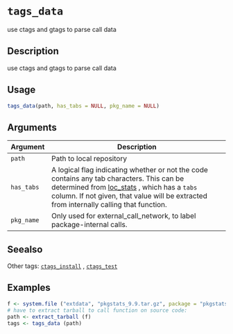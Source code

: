 # `tags_data`

use ctags and gtags to parse call data


## Description

use ctags and gtags to parse call data


## Usage

```r
tags_data(path, has_tabs = NULL, pkg_name = NULL)
```


## Arguments

Argument      |Description
------------- |----------------
`path`     |     Path to local repository
`has_tabs`     |     A logical flag indicating whether or not the code contains any tab characters. This can be determined from [loc_stats](#locstats) , which has a `tabs` column. If not given, that value will be extracted from internally calling that function.
`pkg_name`     |     Only used for external_call_network, to label package-internal calls.


## Seealso

Other tags:
 [`ctags_install`](#ctagsinstall) ,
 [`ctags_test`](#ctagstest)


## Examples

```r
f <- system.file ("extdata", "pkgstats_9.9.tar.gz", package = "pkgstats")
# have to extract tarball to call function on source code:
path <- extract_tarball (f)
tags <- tags_data (path)
```


